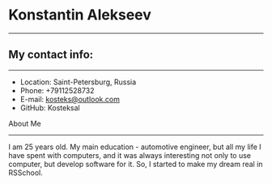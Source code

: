 # Konstantin Alekseev
***********
## My contact info:
***********
* Location: Saint-Petersburg, Russia
* Phone: +79112528732
* E-mail: kosteks@outlook.com
* GitHub: Kosteksal

About Me
***********
I am 25 years old. My main education - automotive engineer, but all my life I have spent with computers, and it was always interesting not only to use computer, but develop software for it. So, I started to make my dream real in RSSchool.

